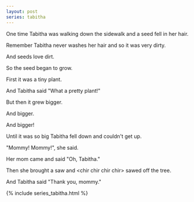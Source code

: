 ```yaml
---
layout: post
series: tabitha
---
```

One time Tabitha was walking down the sidewalk and a seed fell in her hair.

Remember Tabitha never washes her hair and so it was very dirty.

And seeds love dirt.

So the seed began to grow.

First it was a tiny plant.

And Tabitha said "What a pretty plant!"

But then it grew bigger.

And bigger.

And bigger!

Until it was so big Tabitha fell down and couldn't get up.

"Mommy! Mommy!", she said.

Her mom came and said "Oh, Tabitha."

Then she brought a saw and &lt;chir chir chir chir&gt; sawed off the tree.

And Tabitha said "Thank you, mommy."

{% include series_tabitha.html %}
